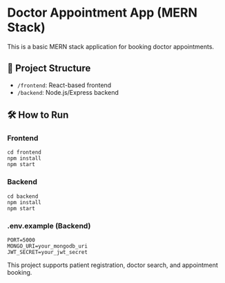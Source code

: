 
# Doctor Appointment App (MERN Stack)

This is a basic MERN stack application for booking doctor appointments.

## 📁 Project Structure

- `/frontend`: React-based frontend
- `/backend`: Node.js/Express backend

## 🛠️ How to Run

### Frontend
```
cd frontend
npm install
npm start
```

### Backend
```
cd backend
npm install
npm start
```

### .env.example (Backend)
```
PORT=5000
MONGO_URI=your_mongodb_uri
JWT_SECRET=your_jwt_secret
```

This project supports patient registration, doctor search, and appointment booking.

